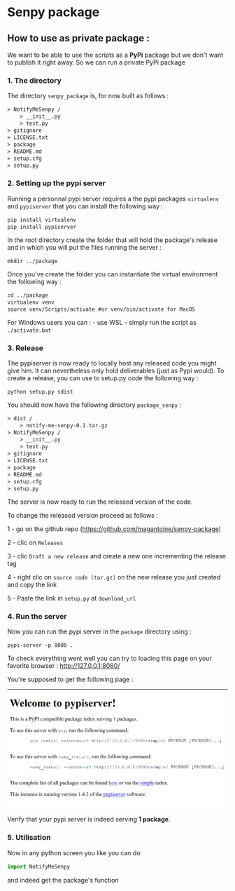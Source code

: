 # Senpy package


## How to use as private package :

We want to be able to use the scripts as a **PyPi** package but we don't want to publish it right away. So we can run a private PyPi package


### 1. The directory 

The directory ```senpy_package``` is, for now built as follows :
```
> NotifyMeSenpy /
    > __init__.py
    > test.py
> gitignore
> LICENSE.txt
> package
> README.md
> setup.cfg
> setup.py
```


### 2. Setting up the pypi server

Running a personnal pypi server requires a the pypi packages ```virtualenv``` and ```pypiserver``` that you can install the following way :

```shell
pip install virtualenv
pip install pypiserver
```

In the root directory create the folder that will hold the package's release and in which you will put the files running the server :

```shell
mkdir ../package
```

Once you've create the folder you can instantiate the virtual environment the following way :

```shell
cd ../package
virtualenv venv
source venv/Scripts/activate #or venv/bin/activate for MacOS
```

For Windows users you can :
    - use WSL
    - simply run the script as ``` ./activate.bat ```


### 3. Release 

The pypiserver is now ready to locally host any released code you might give him. It can nevertheless only hold deliverables (just as Pypi would). To create a release, you can use to setup.py code the following way :

```shell
python setup.py sdist
```

You should now have the following directory ```package_senpy``` :
```
> dist /
    > notify-me-senpy-0.1.tar.gz
> NotifyMeSenpy /
    > __init__.py
    > test.py
> gitignore
> LICENSE.txt
> package
> README.md
> setup.cfg
> setup.py
```

The server is now ready to run the released version of the code.

To change the released version proceed as follows :

1 - go on the github repo (https://github.com/magantoine/senpy-package)

2 - clic on ```Releases```

3 - clic ```Draft a new release``` and create a new one incrementing the release tag

4 - right clic on ```source code (tar.gz)``` on the new release you just created and copy the link

5 - Paste the link in ```setup.py``` at ```download_url```

### 4. Run the server

Now you can run the pypi server in the ```package``` directory using :

```
pypi-server -p 8080 .
```

To check everything went well you can try to loading this page on your favorite browser : http://127.0.0.1:8080/


You're supposed to get the following page :


![pypi running](medias/pypi_running.png)


Verify that your pypi server is indeed serving **1 package**.


### 5. Utilisation

Now in any python screen you like you can do 

```python
import NotifyMeSenpy
``` 

and indeed get the package's function









